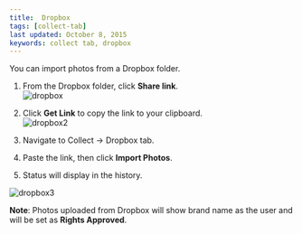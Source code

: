 ```yaml
---
title:  Dropbox
tags: [collect-tab] 
last updated: October 8, 2015
keywords: collect tab, dropbox
---
```


You can import photos from a Dropbox folder. 



1. From the Dropbox folder, click **Share link**.   
![dropbox](https://www.evernote.com/l/Am2yemMrgPlCpI3dJyTos1oiWeIpIBO6EF0B/image.png)

2. Click **Get Link** to copy the link to your clipboard.  
![dropbox2](https://www.evernote.com/l/Am24fScO715G8KFqVeRoRlL7y9dt4h7V0i8B/image.png)

3. Navigate to Collect -> Dropbox tab. 
4. Paste the link, then click **Import Photos**.
5. Status will display in the history. 

![dropbox3](https://www.evernote.com/l/Am2wYEZciudFipnlno6lwkN27tjo_YVr91YB/image.png)

**Note**: Photos uploaded from Dropbox will show brand name as the user and will be set as **Rights Approved**. 

